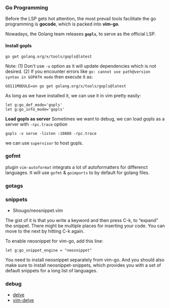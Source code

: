 ### Go Programming

Before the LSP gets hot attention, the most prevail tools facilitate the go programming is **gocode**, which is packed into **vim-go**.

Nowadays, the Golang team releases **`gopls`**, to serve as the official LSP.

#### Install gopls

```shell
go get golang.org/x/tools/gopls@latest
```

Note:
(1) Don't use `-u` option as it will update dependencies which is not desired.
(2) If you encounter errors like `go: cannot use path@version syntax in GOPATH mode`
then execute it as:

```shell
GO111MODULE=on go get golang.org/x/tools/gopls@latest
```

As long as we have installed it, we can use it in vim pretty easily:

```viml
let g:go_def_mode='gopls'
let g:go_info_mode='gopls'
```

**Load gopls as server**
Sometimes we want to debug, we can load gopls as a server with `-rpc.trace` option

```shell
gopls -v serve -listen :10888 -rpc.trace
```

we can use `supervisor` to host gopls.


### gofmt
plugin `vim-autoformat` integrats a lot of autoformatters for differenct languages. It will use `gofmt` & `goimports` to by default for golang files.

### gotags

### snippets
- Shougo/neosnippet.vim

The gist of it is that you write a keyword and then press C-k, to “expand” the snippet. There might be multiple places for inserting your code. You can move to the next by hitting C-k again.

To enable neosnippet for vim-go, add this line:

```
let g:go_snippet_engine = "neosnippet"
```

You need to install neosnippet separately from vim-go. And you should also make sure to install neosnippet-snippets, which provides you with a set of default snippets for a long list of languages.

### debug

- [delve](https://github.com/derekparker/delve/)
- [vim-delve](https://github.com/sebdah/vim-delve)


